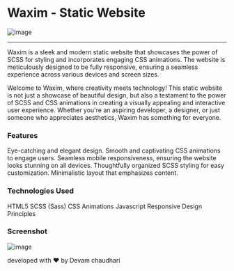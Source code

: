 # Waxim - Static Website

![image](https://github.com/Devamchaudhari/Waxim--Scss/assets/36120826/1f9cc753-6ce3-4917-abd7-293521476088)
<hr/>
Waxim is a sleek and modern static website that showcases the power of SCSS for styling and incorporates engaging CSS animations. The website is meticulously designed to be fully responsive, ensuring a seamless experience across various devices and screen sizes.

Welcome to Waxim, where creativity meets technology! This static website is not just a showcase of beautiful design, but also a testament to the power of SCSS and CSS animations in creating a visually appealing and interactive user experience. Whether you're an aspiring developer, a designer, or just someone who appreciates aesthetics, Waxim has something for everyone.

### Features
Eye-catching and elegant design.
Smooth and captivating CSS animations to engage users.
Seamless mobile responsiveness, ensuring the website looks stunning on all devices.
Thoughtfully organized SCSS styling for easy customization.
Minimalistic layout that emphasizes content.

### Technologies Used
HTML5
SCSS (Sass)
CSS Animations
Javascript
Responsive Design Principles

### Screenshot
![image](https://github.com/Devamchaudhari/Waxim--Scss/assets/36120826/db365c5b-4d37-4966-bf56-3fad1adfa6d2)

developed with ❤️ by Devam chaudhari
